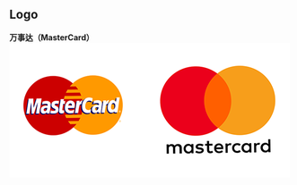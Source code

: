 ## Logo
**万事达（MasterCard）**
![](https://github.com/Twanjun/a-designer-prepares/blob/master/image/logo-mastercard.png)
